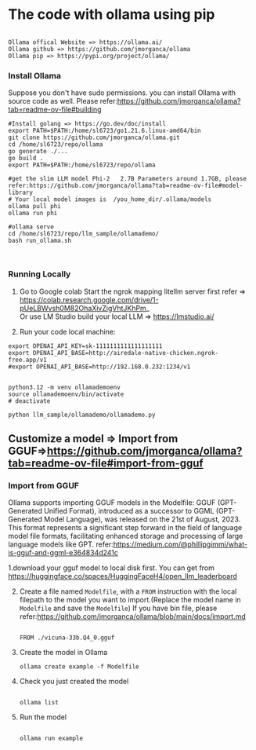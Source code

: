 # The code with ollama using pip

```

Ollama offical Website => https://ollama.ai/
Ollama github => https://github.com/jmorganca/ollama
Ollama pip => https://pypi.org/project/ollama/

```

### Install Ollama

Suppose you don't have sudo permissions. you can install Ollama with source code as well. Please refer:https://github.com/jmorganca/ollama?tab=readme-ov-file#building

```
#Install golang => https://go.dev/doc/install
export PATH=$PATH:/home/sl6723/go1.21.6.linux-amd64/bin
git clone https://github.com/jmorganca/ollama.git
cd /home/sl6723/repo/ollama
go generate ./...
go build .
export PATH=$PATH:/home/sl6723/repo/ollama

#get the slim LLM model Phi-2	2.7B Parameters around 1.7GB, please refer:https://github.com/jmorganca/ollama?tab=readme-ov-file#model-library
# Your local model images is  /you_home_dir/.ollama/models
ollama pull phi
ollama run phi

#ollama serve
cd /home/sl6723/repo/llm_sample/ollamademo/
bash run_ollama.sh



```



### Running Locally 

1. Go to Google colab Start the ngrok mapping litellm server first refer => https://colab.research.google.com/drive/1-pUeLBWvsh0M82OhaXivZigVhtJKhPm_   
Or use LM Studio build your local LLM => https://lmstudio.ai/


2. Run your code local machine:
```
export OPENAI_API_KEY=sk-1111111111111111111
export OPENAI_API_BASE=http://airedale-native-chicken.ngrok-free.app/v1
#export OPENAI_API_BASE=http://192.168.0.232:1234/v1


python3.12 -m venv ollamademoenv
source ollamademoenv/bin/activate
# deactivate

python llm_sample/ollamademo/ollamademo.py

```



## Customize a model => Import from GGUF=>https://github.com/jmorganca/ollama?tab=readme-ov-file#import-from-gguf
### Import from GGUF  

Ollama supports importing GGUF models in the Modelfile:
GGUF (GPT-Generated Unified Format), introduced as a successor to GGML (GPT-Generated Model Language), was released on the 21st of August, 2023. This format represents a significant step forward in the field of language model file formats, facilitating enhanced storage and processing of large language models like GPT. refer:https://medium.com/@phillipgimmi/what-is-gguf-and-ggml-e364834d241c


1.download your gguf model to local disk first. You can get from https://huggingface.co/spaces/HuggingFaceH4/open_llm_leaderboard


2. Create a file named `Modelfile`, with a `FROM` instruction with the local filepath to the model you want to import.(Replace the model name in `Modelfile` and save the `Modelfile`)
If you have bin file,  please refer:https://github.com/jmorganca/ollama/blob/main/docs/import.md
   ```

   FROM ./vicuna-33b.Q4_0.gguf

   ```

3. Create the model in Ollama

   ```
   ollama create example -f Modelfile
   ```

4. Check you just created the model

   ```

   ollama list

   ```

5. Run the model

   ```

   ollama run example

   ```
   

